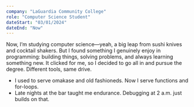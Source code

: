 ```yaml
---
company: "LaGuardia Community College"
role: "Computer Science Student"
dateStart: "03/01/2024"
dateEnd: "Now"
---
```


Now, I’m studying computer science—yeah, a big leap from sushi knives and cocktail shakers. But I found something I genuinely enjoy in programming: building things, solving problems, and always learning something new. It clicked for me, so I decided to go all in and pursue the degree. Different tools, same drive.

- I used to serve omakase and old fashioneds. Now I serve functions and for-loops.
- Late nights at the bar taught me endurance. Debugging at 2 a.m. just builds on that.